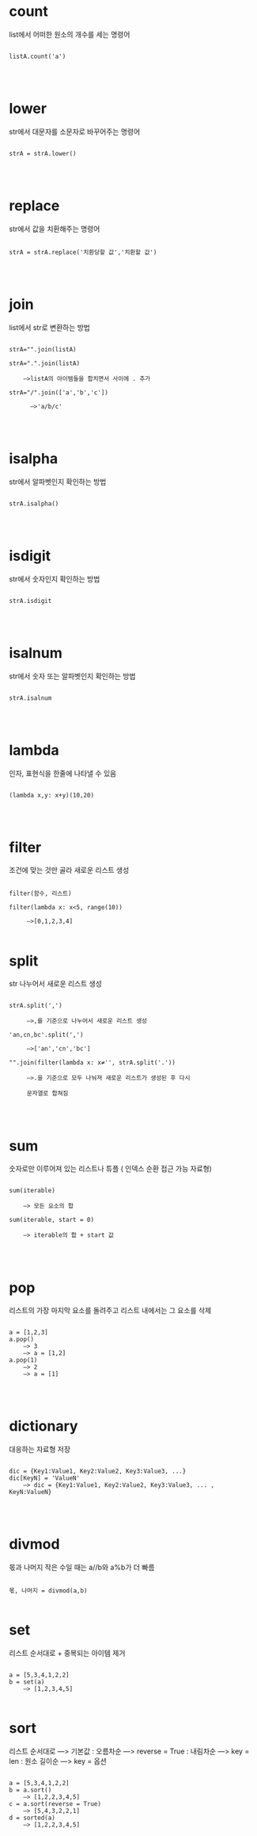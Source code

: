 count
=====

list에서 어떠한 원소의 개수를 세는 명령어

<pre>
<code>
listA.count('a')
</pre>
</code>

lower
=====

str에서 대문자를 소문자로 바꾸어주는 명령어

<pre>
<code>
strA = strA.lower()
</pre>
</code>

replace
=======

str에서 값을 치환해주는 명령어

<pre>
<code>
strA = strA.replace('치환당할 값','치환할 값')
</pre>
</code>

join
====

list에서 str로 변환하는 방법

<pre>
<code>
strA="".join(listA)

strA=".".join(listA) 

    —>listA의 아이템들을 합치면서 사이에 . 추가

strA="/".join(['a','b','c'])

      —>'a/b/c'
</pre>
</code>

isalpha
=======
str에서 알파벳인지 확인하는 방법

<pre>
<code>
strA.isalpha()
</pre>
</code>

isdigit
=======

str에서 숫자인지 확인하는 방법

<pre>
<code>
strA.isdigit
</pre>
</code>

isalnum
=======

str에서 숫자 또는 알파벳인지 확인하는 방법

<pre>
<code>
strA.isalnum
</pre>
</code>

lambda
======

인자, 표현식을 한줄에 나타낼 수 있음

<pre>
<code>
(lambda x,y: x+y)(10,20)
</pre>
</code>

filter
======

조건에 맞는 것만 골라 새로운 리스트 생성

<pre>
<code>
filter(함수, 리스트)

filter(lambda x: x<5, range(10))

     —>[0,1,2,3,4] 
</code>
</pre>

split
=====

str 나누어서 새로운 리스트 생성

<pre>
<code>
strA.split(',') 

     —>,를 기준으로 나누어서 새로운 리스트 생성

'an,cn,bc'.split(',') 

     —>['an','cn','bc']

"".join(filter(lambda x: x≠'', strA.split('.'))

     —>.을 기준으로 모두 나눠져 새로운 리스트가 생성된 후 다시 

     문자열로 합쳐짐
</pre>
</code>

sum
===

숫자로만 이루어져 있는 리스트나 튜플 ( 인덱스 순환 접근 가능 자료형)

<pre>
<code>
sum(iterable) 

    —> 모든 요소의 합

sum(iterable, start = 0) 

    —> iterable의 합 + start 값
</pre>
</code>

pop
===

리스트의 가장 마지막 요소를 돌려주고 리스트 내에서는 그 요소를 삭제
<pre>
<code>
a = [1,2,3]
a.pop()
    —> 3
    —> a = [1,2]
a.pop(1)
    —> 2
    —> a = [1]
</pre>
</code>

dictionary
==========

대응하는 자료형 저장
<pre>
<code>
dic = {Key1:Value1, Key2:Value2, Key3:Value3, ...}
dic[KeyN] = 'ValueN'
    —> dic = {Key1:Value1, Key2:Value2, Key3:Value3, ... , KeyN:ValueN}
</pre>
</code>

divmod
======

몫과 나머지
작은 수일 때는 a//b와 a%b가 더 빠름
<pre>
<code>
몫, 나머지 = divmod(a,b)
</code>
</pre>

set
===

리스트 순서대로 + 중복되는 아이템 제거
<pre>
<code>
a = [5,3,4,1,2,2]
b = set(a)
    —> [1,2,3,4,5]
</code>
</pre>

sort
====

리스트 순서대로
—> 기본값 : 오름차순
—> reverse = True : 내림차순
—> key = len : 원소 길이순
—> key = 옵션
<pre>
<code>
a = [5,3,4,1,2,2]
b = a.sort()
    —> [1,2,2,3,4,5]
c = a.sort(reverse = True)
    —> [5,4,3,2,2,1]
d = sorted(a)
    —> [1,2,2,3,4,5]
</code>
</pre>
